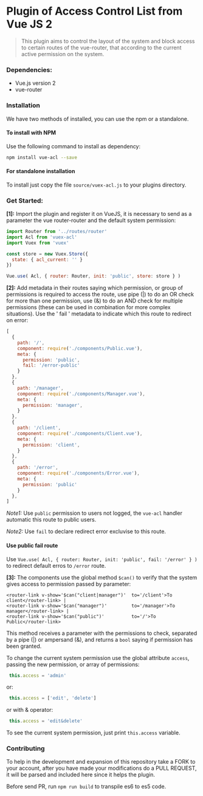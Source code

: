 # Plugin of Access Control List from Vue JS 2

>This plugin aims to control the layout of the system and block access to certain routes of the vue-router, that according to the current active permission on the system.

### Dependencies:
- Vue.js version 2
- vue-router

### Installation

We have two methods of installed, you can use the npm or a standalone.

#### To install with NPM

Use the following command to install as dependency:
```bash
npm install vue-acl --save
```
#### For standalone installation

To install just copy the file `source/vuex-acl.js` to your plugins directory.

### Get Started:

**[1]:** Import the plugin and register it on VueJS, it is necessary to send as a parameter the vue router-router and the default system permission:

```js
import Router from '../routes/router'
import Acl from 'vuex-acl'
import Vuex from 'vuex'

const store = new Vuex.Store({
  state: { acl_current: '' }
})

Vue.use( Acl, { router: Router, init: 'public', store: store } )
```

**[2]:** Add metadata in their routes saying which permission, or group of permissions is required to access the route, use pipe (|) to do an OR check for more than one permission, use (&) to do an AND check for multiple permissions (these can be used in combination for more complex situations). Use the ' fail ' metadata to indicate which this route to redirect on error:
```js
[
  {
    path: '/',
    component: require('./components/Public.vue'),
    meta: {
      permission: 'public',
      fail: '/error-public'
    }
  },
  {
    path: '/manager',
    component: require('./components/Manager.vue'),
    meta: {
      permission: 'manager',
    }
  },
  {
    path: '/client',
    component: require('./components/Client.vue'),
    meta: {
      permission: 'client',
    }
  },
  {
    path: '/error',
    component: require('./components/Error.vue'),
    meta: {
      permission: 'public'
    }
  },
]
```

*Note1:* Use `public` permission to users not logged, the `vue-acl` handler automatic this route to public users.

*Note2:* Use `fail` to declare redirect error excluvise to this route.

#### Use public fail route

Use `Vue.use( Acl, { router: Router, init: 'public', fail: '/error' } )` to redirect default erros to `/error` route.


**[3]:** The components use the global method `$can()` to verify that the system gives access to permission passed by parameter:

```vue
<router-link v-show='$can("client|manager")'  to='/client'>To client</router-link> |
<router-link v-show='$can("manager")'         to='/manager'>To manager</router-link> |
<router-link v-show='$can("public")'          to='/'>To Public</router-link>
```

This method receives a parameter with the permissions to check, separated by a pipe (|) or ampersand (&), and returns a `bool` saying if permission has been granted.

To change the current system permission use the global attribute `access`, passing the new permission, or array of permissions:
```js
 this.access = 'admin'
```
or:
```js
 this.access = ['edit', 'delete']
```
or with & operator:
```js
 this.access = 'edit&delete'
```

To see the current system permission, just print `this.access` variable.

### Contributing

To help in the development and expansion of this repository take a FORK to your account, after you have made your modifications do a PULL REQUEST, it will be parsed and included here since it helps the plugin.

Before send PR, run `npm run build` to transpile es6 to es5 code.